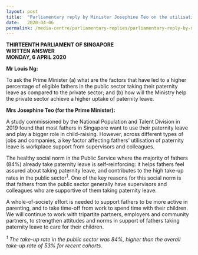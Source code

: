 ```yaml
---
layout: post
title:  "Parliamentary reply by Minister Josephine Teo on the utilisation of Paternity Leave in the public and private sectors"
date:   2020-04-06
permalink: /media-centre/parliamentary-replies/parliamentary-reply-by-minister-josephine-teo-on-the-utilisation-of-paternity-leave-in-the-public-and-private-sectors/
---
```


**THIRTEENTH PARLIAMENT OF SINGAPORE  
WRITTEN ANSWER  
MONDAY, 6 APRIL 2020**  

**Mr Louis Ng:**

To ask the Prime Minister (a) what are the factors that have led to a higher percentage of eligible fathers in the public sector taking their paternity leave as compared to the private sector; and (b) how will the Ministry help the private sector achieve a higher uptake of paternity leave.

**Mrs Josephine Teo (for the Prime Minister):** 

A study commissioned by the National Population and Talent Division in 2019 found that most fathers in Singapore want to use their paternity leave and play a bigger role in child-raising. However, across different types of jobs and companies, a key factor affecting fathers’ utilisation of paternity leave is workplace support from supervisors and colleagues.  

The healthy social norm in the Public Service where the majority of fathers (84%) already take paternity leave is self-reinforcing: it helps fathers feel assured about taking paternity leave, and contributes to the high take-up rates in the public sector<sup>1</sup>. One of the key reasons for this social norm is that fathers from the public sector generally have supervisors and colleagues who are supportive of them taking paternity leave.

A whole-of-society effort is needed to support fathers to be more active in parenting, and to take time-off from work to spend time with their children. We will continue to work with tripartite partners, employers and community partners, to strengthen attitudes and norms in support of fathers taking paternity leave to care for their children. 

*<sup>1</sup> The take-up rate in the public sector was 84%, higher than the overall take-up rate of 53% for recent cohorts.*
